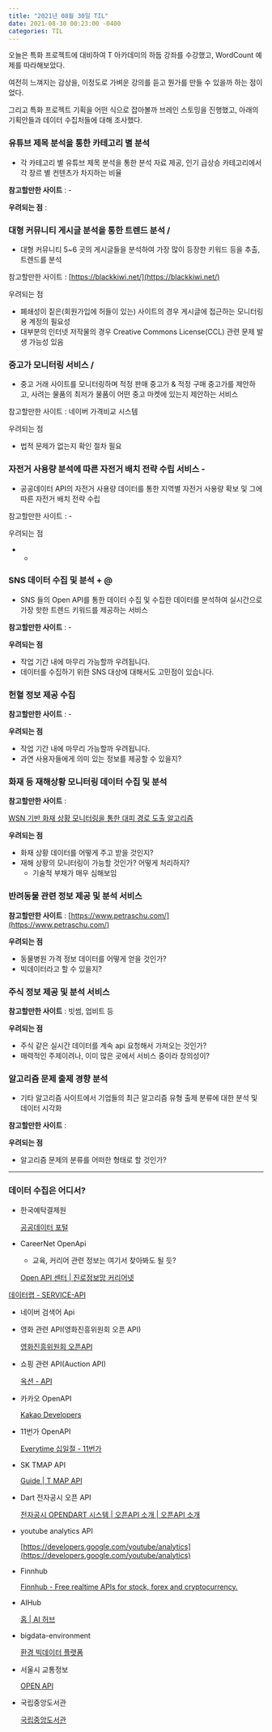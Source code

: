 ```yaml
---
title: "2021년 08월 30일 TIL"
date: 2021-08-30 00:23:00 -0400
categories: TIL
---
```


오늘은 특화 프로젝트에 대비하여 T 아카데미의 하둡 강좌를 수강했고, WordCount 예제를 따라해보았다.

여전히 느껴지는 감상을, 이정도로 가벼운 강의를 듣고 뭔가를 만들 수 있을까 하는 점이었다.

그리고 특화 프로젝트 기획을 어떤 식으로 잡아볼까 브레인 스토밍을 진행했고, 아래의 기획안들과 데이터 수집처들에 대해 조사했다.

### 유튜브 제목 분석을 통한 카테고리 별 분석

- 각 카테고리 별 유튜브 제목 분석을 통한 분석 자료 제공, 인기 급상승 카테고리에서 각 장르 별 컨텐츠가 차지하는 비율

**참고할만한 사이트** : -

**우려되는 점** : 

### 대형 커뮤니티 게시글 분석을 통한 트렌드 분석 /

- 대형 커뮤니티 5~6 곳의 게시글들을 분석하여 가장 많이 등장한 키워드 등을 추출, 트렌드를 분석

참고할만한 사이트 : [https://blackkiwi.net/](https://blackkiwi.net/)

우려되는 점

- 폐쇄성이 짙은(회원가입에 허들이 있는) 사이트의 경우 게시글에 접근하는 모니터링용 계정의 필요성
- 대부분의 인터넷 저작물의 경우 Creative Commons License(CCL) 관련 문제 발생 가능성 있음

### 중고가 모니터링 서비스 /

- 중고 거래 사이트를 모니터링하며 적정 판매 중고가 & 적정 구매 중고가를 제안하고, 사려는 물품의 최저가 물품이 어떤 중고 마켓에 있는지 제안하는 서비스

참고할만한 사이트 : 네이버 가격비교 시스템

우려되는 점

- 법적 문제가 없는지 확인 절차 필요

### 자전거 사용량 분석에 따른 자전거 배치 전략 수립 서비스 -

- 공공데이터 API의 자전거 사용량 데이터를 통한 지역별 자전거 사용량 확보 및 그에 따른 자전거 배치 전략 수립

참고할만한 사이트 : -

우려되는 점

- -

### SNS 데이터 수집 및 분석 + @

- SNS 들의 Open API를 통한 데이터 수집 및 수집한 데이터를 분석하여 실시간으로 가장 핫한 트렌드 키워드를 제공하는 서비스

**참고할만한 사이트** : -

**우려되는 점**

- 작업 기간 내에 마무리 가능할까 우려됩니다.
- 데이터를 수집하기 위한 SNS 대상에 대해서도 고민점이 있습니다.

### 헌혈 정보 제공 수집

**참고할만한 사이트** : -

**우려되는 점**

- 작업 기간 내에 마무리 가능할까 우려됩니다.
- 과연 사용자들에게 의미 있는 정보를 제공할 수 있을지?

### 화재 등 재해상황 모니터링 데이터 수집 및 분석

**참고할만한 사이트** : 

[WSN 기반 화재 상황 모니터링을 통한 대피 경로 도출 알고리즘](https://www.dbpia.co.kr/Journal/articleDetail?nodeId=NODE07064264)

**우려되는 점**

- 화재 상황 데이터를 어떻게 주고 받을 것인지?
- 재해 상황의 모니터링이 가능할 것인가? 어떻게 처리하지?
    - 기술적 부채가 매우 심해보임

### 반려동물 관련 정보 제공 및 분석 서비스

**참고할만한 사이트** : [https://www.petraschu.com/](https://www.petraschu.com/)

**우려되는 점**

- 동물병원 가격 정보 데이터를 어떻게 얻을 것인가?
- 빅데이터라고 할 수 있을지?

### 주식 정보 제공 및 분석 서비스

**참고할만한 사이트** :  빗썸, 업비트 등 

**우려되는 점**

- 주식 같은 실시간 데이터를 계속 api 요청해서 가져오는 것인가?
- 매력적인 주제이려나, 이미 많은 곳에서 서비스 중이라 창의성이?

### 알고리즘 문제 출제 경향 분석

- 기타 알고리즘 사이트에서 기업들의 최근 알고리즘 유형 출제 분류에 대한 분석 및 데이터 시각화

**참고할만한 사이트** :  

**우려되는 점**

- 알고리즘 문제의 분류를 어떠한 형태로 할 것인가?

---

### 데이터 수집은 어디서?

- 한국예탁결제원

    [공공데이터 포털](https://www.data.go.kr/bbs/ntc/selectNotice.do?originId=NOTICE_0000000001921)

- CareerNet OpenApi
    - 교육, 커리어 관련 정보는 여기서 찾아봐도 될 듯?

    [Open API 센터 | 진로정보망 커리어넷](https://www.career.go.kr/cnet/front/openapi/openApiMainCenter.do)

[데이터랩 - SERVICE-API](https://developers.naver.com/products/service-api/datalab/datalab.md)

- 네이버 검색어 Api
- 영화 관련 API(영화진흥위원회 오픈 API)

    [영화진흥위원회 오픈API](http://www.kobis.or.kr/kobisopenapi/homepg/main/main.do)

- 쇼핑 관련 API(Auction API)

    [옥션 - API](http://developer.auction.co.kr/default.aspx)

- 카카오 OpenAPI

    [Kakao Developers](https://developers.kakao.com/)

- 11번가 OpenAPI

    [Everytime 십일절 - 11번가](https://openapi.11st.co.kr/openapi/OpenApiFrontMain.tmall)

- SK TMAP API

    [Guide | T MAP API](https://tmapapi.sktelecom.com/main.html)

- Dart 전자공시 오픈 API

    [전자공시 OPENDART 시스템 | 오픈API 소개 | 오픈API 소개](https://opendart.fss.or.kr/intro/main.do)

- youtube analytics API

    [https://developers.google.com/youtube/analytics](https://developers.google.com/youtube/analytics)

- Finnhub

    [Finnhub - Free realtime APIs for stock, forex and cryptocurrency.](https://finnhub.io/)

- AIHub

    [홈 | AI 허브](https://aihub.or.kr/)

- bigdata-environment

    [환경 빅데이터 플랫폼](https://www.bigdata-environment.kr/user/main.do)

- 서울시 교통정보

    [OPEN API](https://topis.seoul.go.kr/refRoom/openRefRoom_4.do)

- 국립중앙도서관

    [국립중앙도서관](https://www.nl.go.kr/NL/contents/N31101010000.do)

